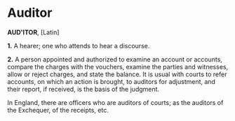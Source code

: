 # Auditor

**AUD'ITOR**, \[Latin\]

**1.** A hearer; one who attends to hear a discourse.

**2.** A person appointed and authorized to examine an account or accounts, compare the charges with the vouchers, examine the parties and witnesses, allow or reject charges, and state the balance. It is usual with courts to refer accounts, on which an action is brought, to auditors for adjustment, and their report, if received, is the basis of the judgment.

In England, there are officers who are auditors of courts; as the auditors of the Exchequer, of the receipts, etc.